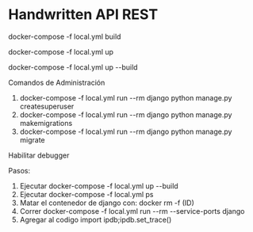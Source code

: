 Handwritten API REST
=============


docker-compose -f local.yml build

docker-compose -f local.yml up

docker-compose -f local.yml up --build

Comandos de Administración

1. docker-compose -f local.yml run --rm django python manage.py createsuperuser
2. docker-compose -f local.yml run --rm django python manage.py makemigrations
3. docker-compose -f local.yml run --rm django python manage.py migrate


Habilitar debugger

Pasos:

1. Ejecutar docker-compose -f local.yml up --build 
2. Ejecutar docker-compose -f local.yml ps
3. Matar el contenedor de django con: docker rm -f (ID)
4. Correr docker-compose -f local.yml run --rm --service-ports django
5. Agregar al codigo import ipdb;ipdb.set_trace()
